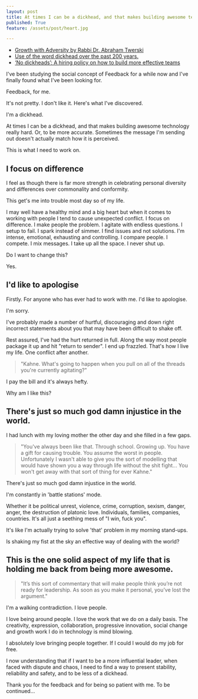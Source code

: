 ```yaml
---
layout: post
title: At times I can be a dickhead, and that makes building awesome technology really hard.
published: True
feature: /assets/post/heart.jpg

---
```


*   [Growth with Adversity by Rabbi Dr. Abraham Twerski][1]
*   [Use of the word dickhead over the past 200 years.][2]
*   [‘No dickheads’: A hiring policy on how to build more effective teams][3]

I've been studying the social concept of Feedback for a while now and I've finally found what I've been looking for.
 
Feedback, for me.

It's not pretty. I don't like it. Here's what I've discovered.

I'm a dickhead.

At times I can be a dickhead, and that makes building awesome technology really hard. Or, to be more accurate. Sometimes the message I'm sending out doesn't actually match how it is perceived.

This is what I need to work on.

## I focus on difference

I feel as though there is far more strength in celebrating personal diversity and differences over commonality and conformity.

This get's me into trouble most day so of my life.

I may well have a healthy mind and a big heart but when it comes to working with people I tend to cause unexpected conflict. I focus on difference. I make people the problem. I agitate with endless questions. I setup to fail. I spark instead of simmer. I find issues and not solutions. I'm intense, emotional, exhausting and controlling. I compare people. I compete. I mix messages. I take up all the space. I never shut up.

Do I want to change this?

Yes.

## I'd like to apologise

Firstly. For anyone who has ever had to work with me. I'd like to apologise.

I'm sorry.

I've probably made a number of hurtful, discouraging and down right incorrect statements about you that may have been difficult to shake off.

Rest assured, I've had the hurt returned in full. Along the way most people package it up and hit "return to sender". I end up frazzled. That's how I live my life. One conflict after another.

> "Kahne. What's going to happen when you pull on all of the threads you're currently agitating?"

I pay the bill and it's always hefty.

Why am I like this?

## There's just so much god damn injustice in the world.

I had lunch with my loving mother the other day and she filled in a few gaps.

> "You've always been like that. Through school. Growing up. You have a gift for causing trouble. You assume the worst in people. Unfortunately I wasn't able to give you the sort of modelling that would have shown you a way through life without the shit fight... You won't get away with that sort of thing for ever Kahne."

There's just so much god damn injustice in the world.

I'm constantly in 'battle stations' mode.

Whether it be political unrest, violence, crime, corruption, sexism, danger, anger, the destruction of platonic love. Individuals, families, companies, countries. It's all just a seething mess of "I win, fuck you".

It's like I'm actually trying to solve 'that' problem in my morning stand-ups.

Is shaking my fist at the sky an effective way of dealing with the world?

## This is the one solid aspect of my life that is holding me back from being more awesome.

> "It’s this sort of commentary that will make people think you’re not ready for leadership. As soon as you make it personal, you’ve lost the argument."

I'm a walking contradiction. I love people.

I love being around people. I love the work that we do on a daily basis. The creativity, expression, collaboration, progressive innovation, social change and growth work I do in technology is mind blowing.

I absolutely love bringing people together. If I could I would do my job for free.

I now understanding that if I want to be a more influential leader, when faced with dispute and chaos, I need to find a way to present stability, reliability and safety, and to be less of a dickhead.

Thank you for the feedback and for being so patient with me. To be continued...

 [1]: https://www.youtube.com/watch?v=3aDXM5H-Fuw
 [2]: https://books.google.com/ngrams/graph?year_start=1800&year_end=2008&corpus=15&smoothing=7&case_insensitive=on&content=dickhead&direct_url=t4%3B%2Cdickhead%3B%2Cc0%3B%2Cs0%3B%3Bdickhead%3B%2Cc0%3B%3BDickhead%3B%2Cc0
 [3]: http://www.afr.com/business/no-dickheads-how-to-build-more-effective-teams-20130326-jhzva